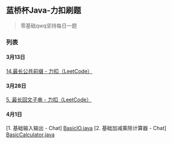 ## 蓝桥杯Java-力扣刷题
> 零基础qwq坚持每日一题

### 列表
#### 3月13日
[14.最长公共前缀 - 力扣（LeetCode）](https://leetcode.cn/problems/longest-common-prefix/solutions/2256929/java-jie-zhu-indexofsubstringisempty-ji-2maer/)

#### 3月28日
[5. 最长回文子串 - 力扣（LeetCode）](https://leetcode.cn/problems/longest-palindromic-substring/solutions/)

#### 4月1日
[1. 基础输入输出 - Chat] [BasicIO.java](./BasicIO.java)
[2. 基础加减乘除计算器 - Chat] [BasicCalculator.java](./BasicCalculator.java)
